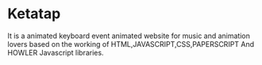 # Ketatap
It is a animated keyboard event animated website for music and animation lovers based on the working of HTML,JAVASCRIPT,CSS,PAPERSCRIPT And HOWLER Javascript libraries.
